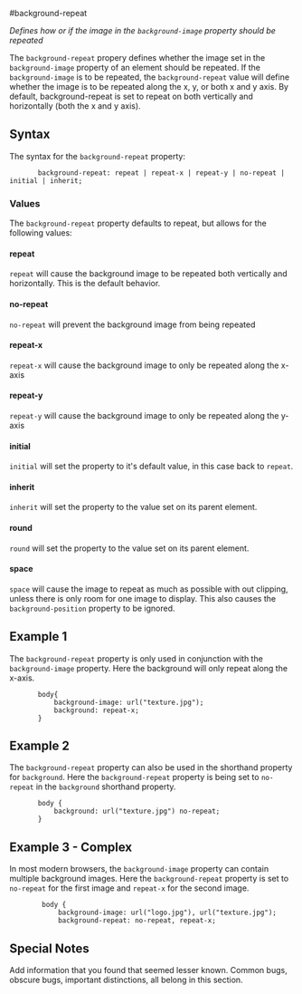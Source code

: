 #background-repeat

*Defines how or if the image in the `background-image` property should be repeated*

The `background-repeat` propery defines whether the image set in the `background-image` property of an element should be repeated. If the `background-image` is to be repeated, the `background-repeat` value will define whether the image is to be repeated along the x, y, or both x and y axis. By default, background-repeat is set to repeat on both vertically and horizontally (both the x and y axis).

## Syntax

The syntax for the `background-repeat` property:

```
       background-repeat: repeat | repeat-x | repeat-y | no-repeat | initial | inherit;
```

### Values

The `background-repeat` property defaults to repeat, but allows for the following values:

#### repeat

`repeat` will cause the background image to be repeated both vertically and horizontally. This is the default behavior.

#### no-repeat

`no-repeat` will prevent the background image from being repeated

#### repeat-x

`repeat-x` will cause the background image to only be repeated along the x-axis

#### repeat-y

`repeat-y` will cause the background image to only be repeated along the y-axis

#### initial

`initial` will set the property to it's default value, in this case back to `repeat`.

#### inherit

`inherit` will set the property to the value set on its parent element.

#### round

`round` will set the property to the value set on its parent element.

#### space

`space` will cause the image to repeat as much as possible with out clipping, unless there is only room for one image to display. This also causes the `background-position` property to be ignored.

## Example 1

The `background-repeat` property is only used in conjunction with the `background-image` property. Here the background will only repeat along the x-axis.

```
       body{
           background-image: url("texture.jpg");
           background: repeat-x;
       }
```

## Example 2

The `background-repeat` property can also be used in the shorthand property for `background`. Here the `background-repeat` property is being set to `no-repeat` in the `background` shorthand property.

```
       body {
           background: url("texture.jpg") no-repeat;
       }
```

## Example 3 - Complex

In most modern browsers, the `background-image` property can contain multiple background images. Here the `background-repeat` property is set to `no-repeat` for the first image and `repeat-x` for the second image.

```
        body {
            background-image: url("logo.jpg"), url("texture.jpg");
            background-repeat: no-repeat, repeat-x;
```

## Special Notes

Add information that you found that seemed lesser known. Common bugs, obscure bugs, important distinctions, all belong in this section.

